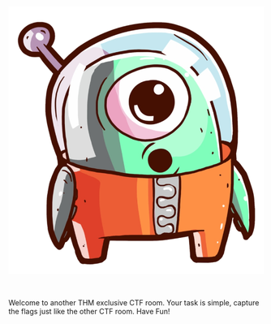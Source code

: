 
<p><a href="https://tryhackme.com/room/agentsudoctf"><img src="https://raw.githubusercontent.com/DJShankyShoe/Website/master/assets/Platforms/TryHackMe/Agent%20Sudo/pb.png" alt="Agent Sudo"/></a></p><br>

<p>Welcome to another THM exclusive CTF room. Your task is simple, capture the flags just like the other CTF room. Have Fun!</p>
